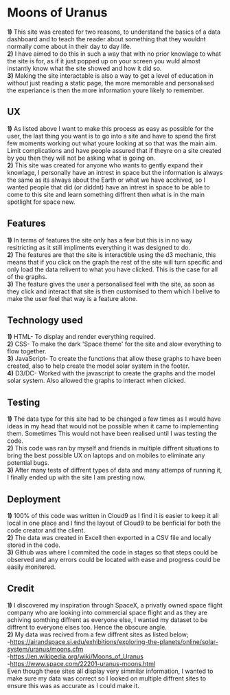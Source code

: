 # Moons of Uranus 
**1)** This site was created for two reasons, to understand the basics of a data dashboard and to teach the reader about something that they wouldnt normally come about in their day to day life. <br />
**2)** I have aimed to do this in such a way that with no prior knowlage to what the site is for, as if it just popped up on your screen you wuld almost instantly know what the site showed and how it did so. <br />
**3)** Making the site interactable is also a way to get a level of education in without just reading a static page, the more memorable and personalised the experiance is then the more information youre likely to remember.

## UX
**1)** As listed above I want to make this process as easy as possible for the user, the last thing you want is to go into a site and have to spend the first few moments working out what youre looking at so that was the main aim. Limit complications and have people assured that if theyre on a site created by you then they will not be asking what is going on. <br />
**2)** This site was created for anyone who wants to gently expand their knowlage, I personally have an intrest in space but the information is always the same as its always about the Earth or what we have acchived, so I wanted people that did (or diddnt) have an intrest in space to be able to come to this site and learn something diffrent then what is in the main spotlight for space new.

## Features
**1)** In terms of features the site only has a few but this is in no way resitricting as it still impliments everything it was designed to do. <br />
**2)** The features are that the site is interactible using the d3 mechanic, this means that if you click on the graph the rest of the site will turn specific and only load the data relivent to what you have clicked. This is the case for all of the graphs. <br />
**3)** The feature gives the user a personalised feel with the site, as soon as they click and interact that site is then customised to them which I belive to make the user feel that way is a feature alone.

## Technology used 
**1)** HTML- To display and render everything required. <br />
**2)** CSS- To make the dark 'Space theme' for the site and alow everything to flow together. <br />
**3)** JavaScript- To create the functions that allow these graphs to have been created, also to help create the model solar system in the footer. <br />
**4)** D3/DC- Worked with the javascript to create the graphs and the model solar system. Also allowed the graphs to interact when clicked. 

## Testing
**1)** The data type for this site had to be changed a few times as I would have ideas in my head that would not be possible when it came to implementing them. Sometimes This would not have been realised until I was testing the code. <br />
**2)** This code was ran by myself and friends in multiple diffrent situations to bring the best possible UX on laptops and on mobiles to eliminate any potential bugs. <br />
**3)** After many tests of diffrent types of data and many attemps of running it, I finally ended up with the site I am presting now. <br />

## Deployment 
**1)** 100% of this code was written in Cloud9 as I find it is easier to keep it all local in one place and I find the layout of Cloud9 to be benficial for both the code creator and the client. <br />
**2)** The data was created in Excell then exported in a CSV file and locally stored in the code. <br />
**3)** Github was where I commited the code in stages so that steps could be observed and any errors could be located with ease and progress could be easily monitered.

## Credit 
**1)** I discovered my inspiration through SpaceX, a privatly owned space flight company who are looking into commercial space flight and as they are achiving somthing diffrent as everyone else, I wanted my dataset to be diffrent to everyone elses too. Hence the obscure angle. <br />
**2)** My data was recived from a few diffrent sites as listed below; <br /> 
-https://airandspace.si.edu/exhibitions/exploring-the-planets/online/solar-system/uranus/moons.cfm <br />
-https://en.wikipedia.org/wiki/Moons_of_Uranus <br />
-https://www.space.com/22201-uranus-moons.html <br />
Even though these sites all display very simmilar information, I wanted to make sure my data was correct so I looked on multiple diffrent sites to ensure this was as accurate as I could make it.

